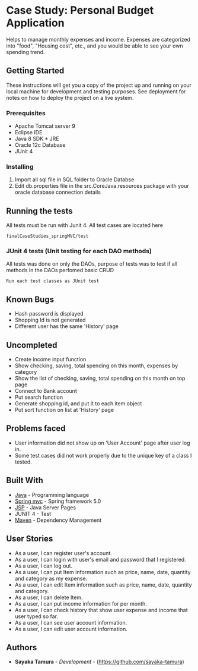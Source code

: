 # Case Study: Personal Budget Application

Helps to manage monthly expenses and income.
Expenses are categorized into "food", "Housing cost", etc., and you would be able to see your own spending trend.

## Getting Started

These instructions will get you a copy of the project up and running on your local machine for development and testing purposes. See deployment for notes on how to deploy the project on a live system.

### Prerequisites

* Apache Tomcat server 9
* Eclipse IDE
* Java 8 SDK * JRE
* Oracle 12c Database
* JUnit 4

### Installing

1.	Import all sql file in SQL folder to Oracle Databse
2.	Edit db.properties file in the src.CoreJava.resources package with your oracle database connection details


## Running the tests

All tests must be run with Junit 4. 
All test cases are located here
```
finalCaseStudies_springMVC/test
```

### JUnit 4 tests (Unit testing for each DAO methods)

All tests was done on only the DAOs, 
purpose of tests was to test if all methods in the DAOs perfomed basic CRUD

```
Run each test classes as JUnit test
```

## Known Bugs

* Hash password is displayed
* Shopping Id is not generated
* Different user has the same 'History' page

## Uncompleted

* Create income input function
* Show checking, saving, total spending on this month, expenses by category
* Show the list of checking, saving, total spending on this month on top page
* Connect to Bank account
* Put search function
* Generate shopping id, and put it to each item object
* Put sort function on list at 'History' page

## Problems faced

* User information did not show up on 'User Account' page after user log in.
* Some test cases did not work properly due to the unique key of a class I tested.

## Built With

* [Java](https://java.com/en/) - Programming language
* [Spring mvc](https://spring.io/) - Spring framework 5.0
* [JSP](http://www.oracle.com/technetwork/java/index-jsp-138231.html) - Java Server Pages
* JUNIT 4 - Test
* [Maven](https://maven.apache.org/) - Dependency Management

## User Stories

* As a user, I can register user's account.
* As a user, I can login with user's email and password that I registered.
* As a user, I can log out.
* As a user, I can put Item information such as price, name, date, quantity and category as my expense.
* As a user, I can edit Item information such as price, name, date, quantity and category.
* As a user, I can delete Item.
* As a user, I can put income information for per month.
* As a user, I can check history that show user expense and income that user typed so far.
* As a user, I can see user account information.
* As a user, I can edit user account information.

## Authors

* **Sayaka Tamura** - *Development* - (https://github.com/sayaka-tamura)

